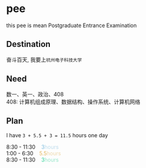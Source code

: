# pee
this pee is mean Postgraduate Entrance Examination

## Destination
奋斗百天, 我要上`杭州电子科技大学`

## Need
数一、英一、政治、408<br>
408: 计算机组成原理、数据结构、操作系统、计算机网络

## Plan
I have `3 + 5.5 + 3 = 11.5` hours one day

8:30 - 11:30 &nbsp;&nbsp;&nbsp;<span style="color:#80BEDF">3<span style="opacity:0.5">hours</span></span><br>
1:00 - 6:30 &nbsp;&nbsp;&nbsp;<span style="color:#E3B65E">5.5<span style="opacity:0.5">hours</span></span><br>
8:30 - 11:30 &nbsp;&nbsp;&nbsp;<span style="color:#34d399">3<span style="opacity:0.5">hours</span></span><br>
